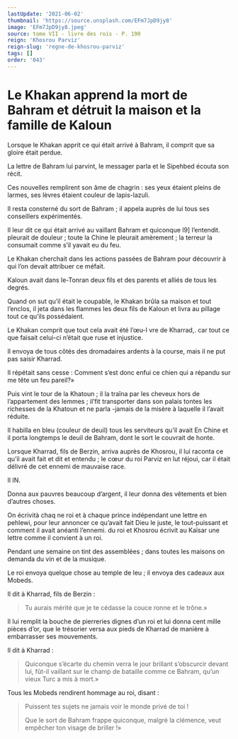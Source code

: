 ```yaml
---
lastUpdate: '2021-06-02'
thumbnail: 'https://source.unsplash.com/EFm7JpD9jy8'
image: 'EFm7JpD9jy8.jpeg'
source: tome VII - livre des rois - P. 190
reign: 'Khosrou Parviz'
reign-slug: 'regne-de-khosrou-parviz'
tags: []
order: '043'
---
```


# Le Khakan apprend la mort de Bahram et détruit la maison et la famille de Kaloun

Lorsque le Khakan apprit ce qui était arrivé à Bahram, il comprit que sa gloire était perdue.

La lettre de Bahram lui parvint, le messager parla et le Sipehbed écouta son récit.

Ces nouvelles remplirent son âme de chagrin : ses yeux étaient pleins de larmes, ses lèvres étaient couleur de lapis-lazuli.

Il resta consterné du sort de Bahram ; il appela auprès de lui tous ses conseillers expérimentés.

Il leur dit ce qui était arrivé au vaillant Bahram et quiconque l9] l’entendit. pleurait de douleur ; toute la Chine le pleurait amèrement ; la terreur la consumait comme s’il yavait eu du feu.

Le Khakan cherchait dans les actions passées de Bahram pour découvrir à qui l’on devait attribuer ce méfait.

Kaloun avait dans le-Tonran deux fils et des parents et alliés de tous les degrés.

Quand on sut qu’il était le coupable, le Khakan brûla sa maison et tout l’enclos, il jeta dans les flammes les deux fils de Kaloun et livra au pillage tout ce qu’ils possédaient.

Le Khakan comprit que tout cela avait été l’œu-I vre de Kharrad,. car tout ce que faisait celui-ci n’était que ruse et injustice.

Il envoya de tous côtés des dromadaires ardents à la course, mais il ne put pas saisir Kharrad.

Il répétait sans cesse : Comment s’est donc enfui ce chien qui a répandu sur me tête un feu pareil?»

Puis vint le tour de la Khatoun ; il la traîna par les cheveux hors de l’appartement des lemmes ; il’fit transporter dans son palais tontes les richesses de la Khatoun et ne parla -jamais de la misère à laquelle il l’avait réduite.

Il habilla en bleu (couleur de deuil) tous les serviteurs qu’il avait En Chine et il porta longtemps le deuil de Bahram, dont le sort le couvrait de honte.

Lorsque Kharrad, fils de Berzin, arriva auprès de Khosrou, il lui raconta ce qu’il avait fait et dit et entendu ; le cœur du roi Parviz en lut réjoui, car il était délivré de cet ennemi de mauvaise race.

Il IN.

Donna aux pauvres beaucoup d’argent, il leur donna des vêtements et bien d’autres choses.

On écrività chaq ne roi et à chaque prince indépendant une lettre en pehlewi, pour leur annoncer ce qu’avait fait Dieu le juste, le tout-puissant et comment il avait anéanti l’ennemi. du roi et Khosrou écrivit au Kaïsar une lettre comme il convient à un roi.

Pendant une semaine on tint des assemblées ; dans toutes les maisons on demanda du vin et de la musique.

Le roi envoya quelque chose au temple de leu ; il envoya des cadeaux aux Mobeds.

Il dit à Kharrad, fils de Berzin :

> Tu aurais mérité que je te cédasse la couce ronne et le trône.»

Il lui remplit la bouche de pierreries dignes d’un roi et lui donna cent mille pièces d’or, que le trésorier versa aux pieds de Kharrad de manière à embarrasser ses mouvements.

Il dit à Kharrad :

> Quiconque s’écarte du chemin verra le jour brillant s’obscurcir devant lui, fût-il vaillant sur le champ de bataille comme ce Bahram, qu’un vieux Turc a mis à mort.»

Tous les Mobeds rendirent hommage au roi, disant :

> Puissent tes sujets ne jamais voir le monde privé de toi !
>
> Que le sort de Bahram frappe quiconque, malgré la clémence, veut empêcher ton visage de briller !»
